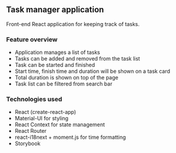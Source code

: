 ## Task manager application

Front-end React application for keeping track of tasks.

### Feature overview

- Application manages a list of tasks
- Tasks can be added and removed from the task list
- Task can be started and finished
- Start time, finish time and duration will be shown on a task card
- Total duration is shown on top of the page
- Task list can be filtered from search bar

### Technologies used

- React (create-react-app)
- Material-UI for styling
- React Context for state management
- React Router
- react-i18next + moment.js for time formatting
- Storybook

